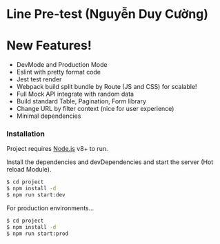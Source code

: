 # Line Pre-test (Nguyễn Duy Cường)

# New Features!

  - DevMode and Production Mode
  - Eslint with pretty format code
  - Jest test render
  - Webpack build split bundle by Route (JS and CSS) for scalable!
  - Full Mock API integrate with random data
  - Build standard Table, Pagination, Form library
  - Change URL by filter context (nice for user experience)
  - Minimal dependencies

### Installation

Project requires [Node.js](https://nodejs.org/) v8+ to run.

Install the dependencies and devDependencies and start the server (Hot reload Module).

```sh
$ cd project
$ npm install -d
$ npm run start:dev
```

For production environments...

```sh
$ cd project
$ npm install -d
$ npm run start:prod
```